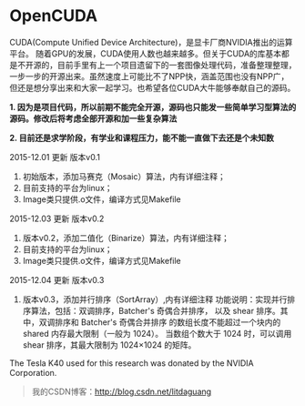 # OpenCUDA
CUDA(Compute Unified Device Architecture)，是显卡厂商NVIDIA推出的运算平台。
随着GPU的发展，CUDA使用人数也越来越多。但关于CUDA的库基本都是不开源的，目前手里有上一个项目遗留下的一套图像处理代码，准备整理整理，一步一步的开源出来。虽然速度上可能比不了NPP快，涵盖范围也没有NPP广，但还是想分享出来和大家一起学习。也希望各位CUDA大牛能够奉献自己的源码。

**1. 因为是项目代码，所以前期不能完全开源，源码也只能发一些简单学习型算法的源码。修改后将考虑全部开源和加一些复杂算法**

**2. 目前还是求学阶段，有学业和课程压力，能不能一直做下去还是个未知数**

2015-12.01 更新 版本v0.1

1. 初始版本，添加马赛克（Mosaic）算法，内有详细注释；
2. 目前支持的平台为linux；
3. Image类只提供.o文件，编译方式见Makefile

2015-12.03 更新 版本v0.2

1. 版本v0.2，添加二值化（Binarize）算法，内有详细注释；
2. 目前支持的平台为linux；
3. Image类只提供.o文件，编译方式见Makefile

2015-12.04 更新 版本v0.3

1. 版本v0.3，添加并行排序（SortArray）,内有详细注释
功能说明：实现并行排序算法，包括：双调排序，Batcher's 奇偶合并排序，
          以及 shear 排序。其中，双调排序和 Batcher's 奇偶合并排序
          的数组长度不能超过一个块内的 shared 内存最大限制（一般为 1024）。
          当数组个数大于 1024 时，可以调用 shear 排序，其最大限制为 
          1024×1024 的矩阵。

The Tesla K40 used for this research was donated by the NVIDIA Corporation.

> 我的CSDN博客：http://blog.csdn.net/litdaguang

